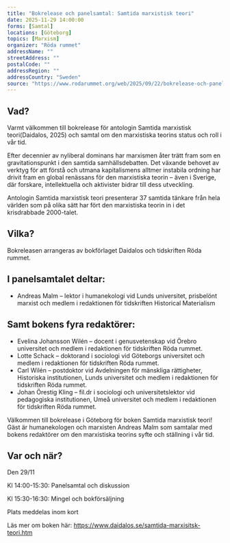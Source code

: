 ```yaml
---
title: "Bokrelease och panelsamtal: Samtida marxistisk teori"
date: 2025-11-29 14:00:00
forms: [Samtal]
locations: [Göteborg]
topics: [Marxism]
organizer: "Röda rummet"
addressName: ""
streetAddress: ""
postalCode: ""
addressRegion: ""
addressCountry: "Sweden"
source: "https://www.rodarummet.org/web/2025/09/22/bokrelease-och-panelsamtal/"
---
```

## Vad?

Varmt välkommen till bokrelease för antologin Samtida marxistisk teori(Daidalos, 2025) och samtal om den marxistiska teorins status och roll i vår tid.

Efter decennier av nyliberal dominans har marxismen åter trätt fram som en gravitationspunkt i den samtida samhällsdebatten. Det växande behovet av verktyg för att förstå och utmana kapitalismens alltmer instabila ordning har drivit fram en global renässans för den marxistiska teorin – även i Sverige, där forskare, intellektuella och aktivister bidrar till dess utveckling.

Antologin Samtida marxistisk teori presenterar 37 samtida tänkare från hela världen som på olika sätt har fört den marxistiska teorin in i det krisdrabbade 2000-talet.

## Vilka?

Bokreleasen arrangeras av bokförlaget Daidalos och tidskriften Röda rummet.

## I panelsamtalet deltar:
- Andreas Malm – lektor i humanekologi vid Lunds universitet, prisbelönt marxist och medlem i redaktionen för tidskriften Historical Materialism

## Samt bokens fyra redaktörer:

- Evelina Johansson Wilén – docent i genusvetenskap vid Örebro universitet och medlem i redaktionen för tidskriften Röda rummet.
- Lotte Schack – doktorand i sociologi vid Göteborgs universitet och medlem i redaktionen för tidskriften Röda rummet.
- Carl Wilén – postdoktor vid Avdelningen för mänskliga rättigheter, Historiska institutionen, Lunds universitet och medlem i redaktionen för tidskriften Röda rummet.
- Johan Örestig Kling – fil.dr i sociologi och universitetslektor vid pedagogiska institutionen, Umeå universitet och medlem i redaktionen för tidskriften Röda rummet.

Välkommen till bokrelease i Göteborg för boken Samtida marxistisk teori! Gäst är humanekologen och marxisten Andreas Malm som samtalar med bokens redaktörer om den marxistiska teorins syfte och ställning i vår tid.

## Var och när?

Den 29/11

Kl 14:00-15:30: Panelsamtal och diskussion

Kl 15:30-16:30: Mingel och bokförsäljning

Plats meddelas inom kort

Läs mer om boken här: https://www.daidalos.se/samtida-marxisitsk-teori.htm
